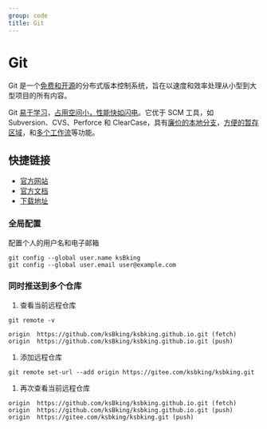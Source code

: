 ```yaml
---
group: code
title: Git
---
```


# Git

Git 是一个[免费和开源](https://git-scm.com/about/free-and-open-source)的分布式版本控制系统，旨在以速度和效率处理从小型到大型项目的所有内容。

Git [易于学习](https://git-scm.com/doc)，[占用空间小，性能快如闪电](https://git-scm.com/about/small-and-fast)。它优于 SCM 工具，如 Subversion、CVS、Perforce 和 ClearCase，具有[廉价的本地分支](https://git-scm.com/about/branching-and-merging)，[方便的暂存区域](https://git-scm.com/about/staging-area)，和[多个工作流](https://git-scm.com/about/distributed)等功能。

## 快捷链接

- [官方网站](https://git-scm.com/)
- [官方文档](https://git-scm.com/book/zh/v2)
- [下载地址](https://git-scm.com/downloads)

### 全局配置

配置个人的用户名和电子邮箱

```
git config --global user.name ksBking
git config --global user.email user@example.com
```

### 同时推送到多个仓库

1. 查看当前远程仓库

```
git remote -v
```

```
origin  https://github.com/ksBking/ksbking.github.io.git (fetch)
origin  https://github.com/ksBking/ksbking.github.io.git (push)
```

1. 添加远程仓库

```
git remote set-url --add origin https://gitee.com/ksbking/ksbking.git
```

1. 再次查看当前远程仓库

```
origin  https://github.com/ksBking/ksbking.github.io.git (fetch)
origin  https://github.com/ksBking/ksbking.github.io.git (push)
origin  https://gitee.com/ksbking/ksbking.git (push)
```
